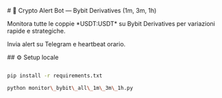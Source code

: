 \# 🚀 Crypto Alert Bot — Bybit Derivatives (1m, 3m, 1h)



Monitora tutte le coppie \*USDT:USDT\* su Bybit Derivatives per variazioni rapide e strategiche.

Invia alert su Telegram e heartbeat orario.



\## ⚙️ Setup locale

```bash

pip install -r requirements.txt

python monitor\_bybit\_all\_1m\_3m\_1h.py



